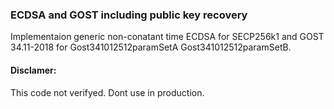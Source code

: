 ### ECDSA and GOST including public key recovery

Implementaion generic non-conatant time ECDSA for SECP256k1 and GOST 34.11-2018 for Gost341012512paramSetA Gost341012512paramSetB.

#### Disclamer: 
This code not verifyed. Dont use in production.